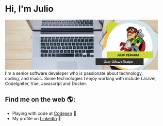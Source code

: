 # Hi, I'm Julio

<img src="https://raw.githubusercontent.com/Claw-Hammer/Claw-Hammer/master/Julio_banner.png" alt="Claw-Hammer banner">
I'm a senior software developer who is passionate about technology, coding, and music. Some technologies I enjoy working with include Laravel, CodeIgniter, Vue, Javascript and Docker.


## Find me on the web 🌎:

- Playing with code at <a href="https://codepen.io/clawhammer"> Codepen</a> 🏓
- My profile on <a href="https://www.linkedin.com/in/monicampowell/">LinkedIn</a> 💼
